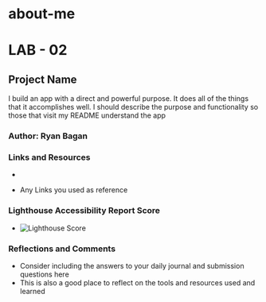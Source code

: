 # about-me
# LAB - 02

## Project Name

I build an app with a direct and powerful purpose. It does all of the things that it accomplishes well. I should describe the purpose and functionality so those that visit my README understand the app

### Author: Ryan Bagan

### Links and Resources

*

* Any Links you used as reference

### Lighthouse Accessibility Report Score

* ![Lighthouse Score](https://user-images.githubusercontent.com/120413183/214704355-7b593286-2b5b-423f-8e0d-21801652e185.png)

### Reflections and Comments

* Consider including the answers to your daily journal and submission questions here
* This is also a good place to reflect on the tools and resources used and learned
